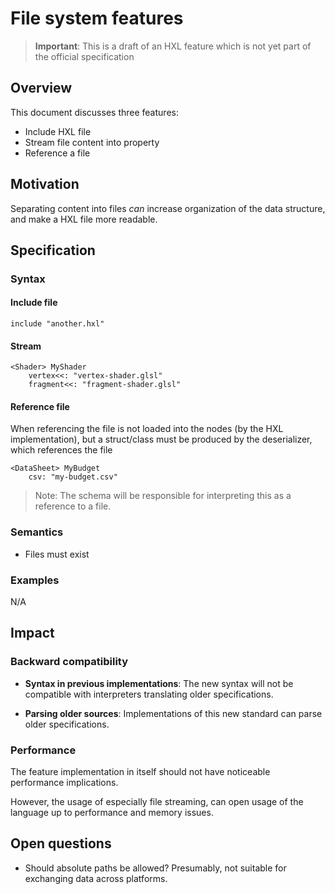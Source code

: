 # File system features

> **Important**:
> This is a draft of an HXL feature which is not yet part of the official specification

## Overview

This document discusses three features:

- Include HXL file
- Stream file content into property
- Reference a file

## Motivation

Separating content into files _can_ increase organization of
the data structure, and make a HXL file more readable.

## Specification

### Syntax

#### Include file

````text
include "another.hxl"
````

#### Stream

````text
<Shader> MyShader
    vertex<<: "vertex-shader.glsl"
    fragment<<: "fragment-shader.glsl"
````

#### Reference file

When referencing the file is not loaded into the nodes (by the
HXL implementation), but a struct/class must be produced by
the deserializer, which references the file

````text
<DataSheet> MyBudget
    csv: "my-budget.csv"
````

> Note: The schema will be responsible for interpreting this
> as a reference to a file.

### Semantics

- Files must exist

### Examples

N/A

## Impact

### Backward compatibility

- **Syntax in previous implementations**: The new syntax will not
  be compatible with interpreters translating older specifications.

- **Parsing older sources**: Implementations of this new standard
  can parse older specifications.

### Performance

The feature implementation in itself should not have noticeable
performance implications.

However, the usage of especially file streaming, can open usage
of the language up to performance and memory issues.

## Open questions

- Should absolute paths be allowed? Presumably, not suitable for
  exchanging data across platforms.
